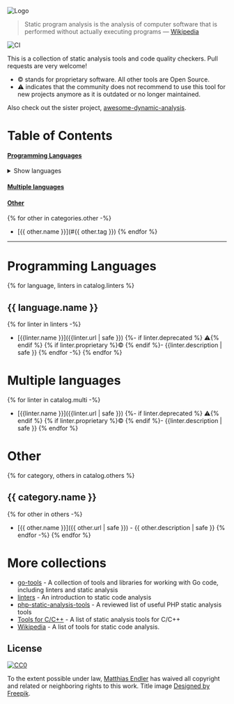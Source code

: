 ![Logo](awesome.png)

> Static program analysis is the analysis of computer software that is performed without actually executing programs — [Wikipedia](https://en.wikipedia.org/wiki/Static_program_analysis)

![CI](https://github.com/analysis-tools-dev/static-analysis/workflows/CI/badge.svg)

This is a collection of static analysis tools and code quality checkers. Pull requests are very welcome!

* :copyright: stands for proprietary software. All other tools are Open Source.
* :warning: indicates that the community does not recommend to use this tool for
  new projects anymore as it is outdated or no longer maintained.

Also check out the sister project, [awesome-dynamic-analysis](https://github.com/mre/awesome-dynamic-analysis).

# Table of Contents

#### [Programming Languages](#programming-languages-1)

<details>
 <summary>Show languages</summary>
  <!-- Please use HTML syntax here so that it works for Github and mkdocs -->
  <ul>
    {% for language in categories.languages -%}
    {% if catalog.linters is containing(language.name) -%}
    <li><a href="#{{ language.tag }}">{{ language.name }}</a></li>
    {% endif -%}
    {% endfor -%}
  </ul>
</details>

#### [Multiple languages](#multiple-languages-1)

#### [Other](#other-1)

{% for other in categories.other -%}
- [{{ other.name }}](#{{ other.tag }})
{% endfor %}

---

# Programming Languages
{% for language, linters in catalog.linters %}
<h2 id="{{ language.tag }}">{{ language.name }}</h2>

{% for linter in linters -%}

* [{{linter.name }}]({{linter.url | safe }})
  {%- if linter.deprecated %} :warning:{% endif %} {% if linter.proprietary %}:copyright: {% endif %}- {{linter.description | safe }}
{% endfor -%}
{% endfor %}

# Multiple languages

{% for linter in catalog.multi -%}

* [{{linter.name }}]({{linter.url | safe }})
  {%- if linter.deprecated %} :warning:{% endif %} {% if linter.proprietary %}:copyright: {% endif %}- {{linter.description | safe }}
{% endfor %}

# Other
{% for category, others in catalog.others %}
<h2 id="{{ category.tag }}">{{ category.name }}</h2>

{% for other in others -%}

* [{{ other.name }}]({{ other.url | safe }}) - {{ other.description | safe }}
{% endfor -%}
{% endfor %}

# More collections

* [go-tools](https://github.com/dominikh/go-tools) - A collection of tools and libraries for working with Go code, including linters and static analysis
* [linters](https://github.com/mcandre/linters) - An introduction to static code analysis
* [php-static-analysis-tools](https://github.com/exakat/php-static-analysis-tools) -  A reviewed list of useful PHP static analysis tools
* [Tools for C/C++](https://www.peerlyst.com/posts/a-list-of-static-analysis-tools-for-c-c-peerlyst?utm_source=twitter&utm_medium=social&utm_content=peerlyst_post&utm_campaign=peerlyst_resources) - A list of static analysis tools for C/C++
* [Wikipedia](http://en.wikipedia.org/wiki/List_of_tools_for_static_code_analysis) -  A list of tools for static code analysis.

## License

[![CC0](https://i.creativecommons.org/p/zero/1.0/88x31.png)](https://creativecommons.org/publicdomain/zero/1.0/)

To the extent possible under law, [Matthias Endler](https://endler.dev) has waived all copyright and related or neighboring rights to this work.
Title image [Designed by Freepik](http://www.freepik.com).
